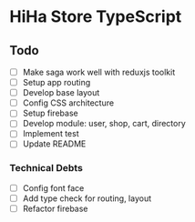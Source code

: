 # HiHa Store TypeScript

## Todo

- [ ] Make saga work well with reduxjs toolkit
- [ ] Setup app routing
- [ ] Develop base layout
- [ ] Config CSS architecture
- [ ] Setup firebase
- [ ] Develop module: user, shop, cart, directory
- [ ] Implement test
- [ ] Update README

### Technical Debts

- [ ] Config font face
- [ ] Add type check for routing, layout
- [ ] Refactor firebase
